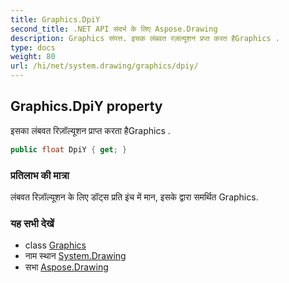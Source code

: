 ```yaml
---
title: Graphics.DpiY
second_title: .NET API संदर्भ के लिए Aspose.Drawing
description: Graphics संपत्त. इसक लंबवत रज़ल्यूशन प्रप्त करत हैGraphics .
type: docs
weight: 80
url: /hi/net/system.drawing/graphics/dpiy/
---
```

## Graphics.DpiY property

इसका लंबवत रिज़ॉल्यूशन प्राप्त करता हैGraphics .

```csharp
public float DpiY { get; }
```

### प्रतिलाभ की मात्रा

लंबवत रिज़ॉल्यूशन के लिए डॉट्स प्रति इंच में मान, इसके द्वारा समर्थित Graphics.

### यह सभी देखें

* class [Graphics](../)
* नाम स्थान [System.Drawing](../../graphics/)
* सभा [Aspose.Drawing](../../../)


